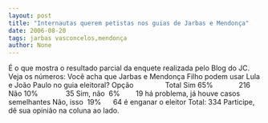 ```yaml
---
layout: post
title: "Internautas querem petistas nos guias de Jarbas e Mendonça"
date: 2006-08-20
tags: jarbas vasconcelos,mendonça
author: None
---
```

É o que mostra o resultado parcial da enquete realizada pelo Blog do JC. Veja os números:
Você acha que Jarbas e Mendonça Filho podem usar Lula e João Paulo no guia eleitoral?
Opção&nbsp;&nbsp;&nbsp;&nbsp;&nbsp;&nbsp;&nbsp;&nbsp;&nbsp;&nbsp;&nbsp;&nbsp;&nbsp;&nbsp;&nbsp; Total 
Sim 65%&nbsp;&nbsp;&nbsp;&nbsp;&nbsp;&nbsp;&nbsp;&nbsp;&nbsp;&nbsp;&nbsp;&nbsp; 216 
Não 10%&nbsp;&nbsp;&nbsp;&nbsp;&nbsp;&nbsp;&nbsp;&nbsp;&nbsp;&nbsp;&nbsp;&nbsp;&nbsp; 35 
Sim, não&nbsp; 6%&nbsp;&nbsp;&nbsp;&nbsp;&nbsp;&nbsp;&nbsp; 19 há problema, já houve casos semelhantes 
Não, isso&nbsp; 19%&nbsp;&nbsp;&nbsp;&nbsp;&nbsp; 64 é enganar o eleitor 
Total: 334
Participe, dê sua opinião na coluna ao lado. 